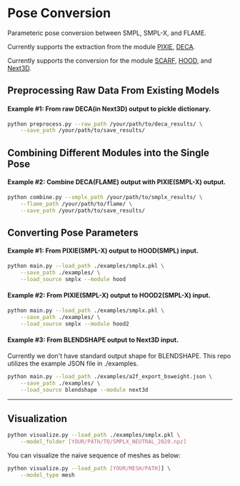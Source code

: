 # Pose Conversion

Parameteric pose conversion between SMPL, SMPL-X, and FLAME.

Currently supports the extraction from the module [PIXIE](https://github.com/yfeng95/PIXIE), [DECA](https://github.com/yfeng95/DECA).

Currently supports the conversion for the module [SCARF](https://github.com/yfeng95/SCARF), [HOOD](https://github.com/dolorousrtur/hood), and [Next3D](https://github.com/MrTornado24/Next3D).

## Preprocessing Raw Data From Existing Models

#### Example #1: From raw DECA(in Next3D) output to pickle dictionary.
```.bash
python preprocess.py --raw_path /your/path/to/deca_results/ \
	--save_path /your/path/to/save_results/
```

## Combining Different Modules into the Single Pose

#### Example #2: Combine DECA(FLAME) output with PIXIE(SMPL-X) output.
```.bash
python combine.py --smplx_path /your/path/to/smplx_results/ \
	--flame_path /your/path/to/flame/ \
	--save_path /your/path/to/save_results/
```

## Converting Pose Parameters

#### Example #1: From PIXIE(SMPL-X) output to HOOD(SMPL) input.
```.bash
python main.py --load_path ./examples/smplx.pkl \
	--save_path ./examples/ \
	--load_source smplx --module hood
```

#### Example #2: From PIXIE(SMPL-X) output to HOOD2(SMPL-X) input.
```.bash
python main.py --load_path ./examples/smplx.pkl \
	--save_path ./examples/ \
	--load_source smplx --module hood2
```

#### Example #3: From BLENDSHAPE output to Next3D input.
Currently we don't have standard output shape for BLENDSHAPE. This repo utilizes the example JSON file in ./examples.
```.bash
python main.py --load_path ./examples/a2f_export_bsweight.json \
	--save_path ./examples/ \
	--load_source blendshape --module next3d
```

***

## Visualization

```.bash
python visualize.py --load_path ./examples/smplx.pkl \
	--model_folder [YOUR/PATH/TO/SMPLX_NEUTRAL_2020.npz]
```

You can visualize the naive sequence of meshes as below:

```.bash
python visualize.py --load_path [YOUR/MESH/PATH]] \
	--model_type mesh
```

